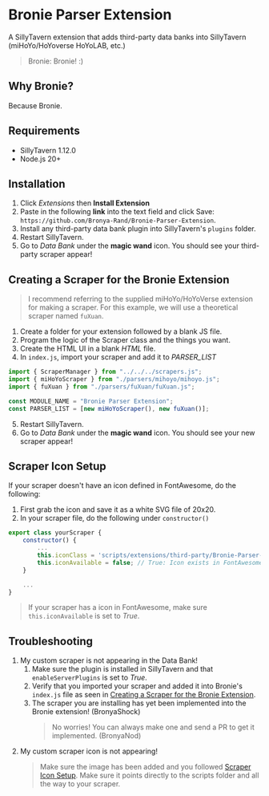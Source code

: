 # Bronie Parser Extension

A SillyTavern extension that adds third-party data banks into SillyTavern (miHoYo/HoYoverse HoYoLAB, etc.)

> Bronie: Bronie! :)

## Why Bronie?

Because Bronie.

## Requirements

- SillyTavern 1.12.0
- Node.js 20+

## Installation

1. Click _Extensions_ then **Install Extension**
2. Paste in the following **link** into the text field and click Save: `https://github.com/Bronya-Rand/Bronie-Parser-Extension`.
3. Install any third-party data bank plugin into SillyTavern's `plugins` folder.
4. Restart SillyTavern.
5. Go to _Data Bank_ under the **magic wand** icon. You should see your third-party scraper appear!

## Creating a Scraper for the Bronie Extension

> I recommend referring to the supplied miHoYo/HoYoVerse extension for making a scraper. For this example, we will use a theoretical scraper named `fuXuan`.

1. Create a folder for your extension followed by a blank JS file.
2. Program the logic of the Scraper class and the things you want.
3. Create the HTML UI in a blank _HTML_ file.
4. In `index.js`, import your scraper and add it to _PARSER_LIST_

```js
import { ScraperManager } from "../../../scrapers.js";
import { miHoYoScraper } from "./parsers/mihoyo/mihoyo.js";
import { fuXuan } from "./parsers/fuXuan/fuXuan.js";

const MODULE_NAME = "Bronie Parser Extension";
const PARSER_LIST = [new miHoYoScraper(), new fuXuan()];
```

5. Restart SillyTavern.
6. Go to _Data Bank_ under the **magic wand** icon. You should see your new scraper appear!

## Scraper Icon Setup

If your scraper doesn't have an icon defined in FontAwesome, do the following:

1. First grab the icon and save it as a white SVG file of 20x20.
2. In your scraper file, do the following under `constructor()`

```js
export class yourScraper {
    constructor() {
        ...
        this.iconClass = 'scripts/extensions/third-party/Bronie-Parser-Extension/parsers/your-parser/parserIcon.svg';
        this.iconAvailable = false; // True: Icon exists in FontAwesome | False: Icon doesn't exist
    }

    ...
}
```

> If your scraper has a icon in FontAwesome, make sure `this.iconAvailable` is set to _True_.

## Troubleshooting

1. My custom scraper is not appearing in the Data Bank!
   1. Make sure the plugin is installed in SillyTavern and that `enableServerPlugins` is set to _True_.
   2. Verify that you imported your scraper and added it into Bronie's `index.js` file as seen in [Creating a Scraper for the Bronie Extension](#creating-a-scraper-for-the-bronie-extension).
   3. The scraper you are installing has yet been implemented into the Bronie extension! (BronyaShock)
      > No worries! You can always make one and send a PR to get it implemented. (BronyaNod)
2. My custom scraper icon is not appearing!
   > Make sure the image has been added and you followed [Scraper Icon Setup](#scraper-icon-setup). Make sure it points directly to the scripts folder and all the way to your scraper.
